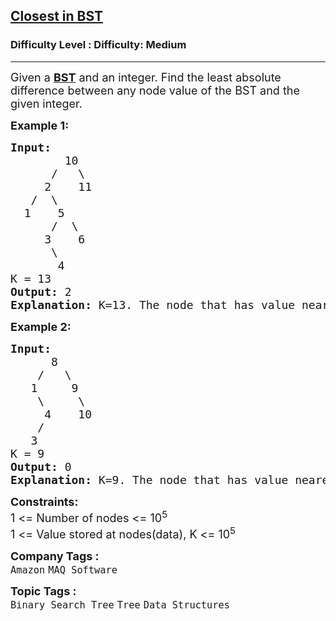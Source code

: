 <h2><a href="https://www.geeksforgeeks.org/problems/find-the-closest-element-in-bst/1">Closest in BST</a></h2><h3>Difficulty Level : Difficulty: Medium</h3><hr><div class="problems_problem_content__Xm_eO"><p><span style="font-size: 18px;">Given a <strong><a href="http://quiz.geeksforgeeks.org/binary-search-tree-set-1-search-and-insertion/">BST</a></strong>&nbsp;and an integer. Find the least absolute difference between any node value of the BST and the given integer.</span></p>
<p><span style="font-size: 18px;"><strong>Example 1:</strong></span></p>
<pre><span style="font-size: 18px;"><strong>Input:
</strong>        10
&nbsp;     /   \
&nbsp;    2    11
&nbsp;  /  \ 
&nbsp; 1    5
&nbsp;     /  \
&nbsp;    3    6
&nbsp;     \
&nbsp;      4
K = 13
<strong>Output: </strong>2<strong>
Explanation: </strong>K=13. The node that has value nearest to K is 11. so the answer is 2</span>
</pre>
<p><span style="font-size: 18px;"><strong>Example 2:</strong></span></p>
<pre><span style="font-size: 18px;"><strong>Input:
</strong>      8
&nbsp;   /   \
&nbsp;  1     9
&nbsp;   \     \
&nbsp;    4    10
&nbsp;   /
&nbsp;  3
K = 9
<strong>Output: </strong>0<strong>
Explanation: </strong>K=9. The node that has value nearest to K is 9. so the answer is 0.</span></pre>
<p><span style="font-size: 18px;"><strong>Constraints:</strong><br>1 &lt;= Number of nodes &lt;= 10<sup>5<br></sup></span><span style="font-size: 18px;">1 &lt;= Value stored at nodes(data), K &lt;= 10<sup>5</sup></span></p></div><p><span style=font-size:18px><strong>Company Tags : </strong><br><code>Amazon</code>&nbsp;<code>MAQ Software</code>&nbsp;<br><p><span style=font-size:18px><strong>Topic Tags : </strong><br><code>Binary Search Tree</code>&nbsp;<code>Tree</code>&nbsp;<code>Data Structures</code>&nbsp;